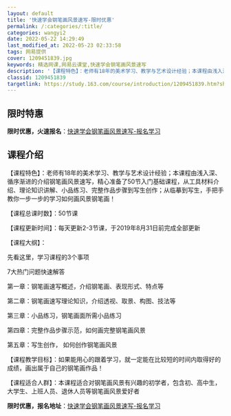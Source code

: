 ```yaml
---
layout: default
title: '快速学会钢笔画风景速写-限时优惠'
permalink: /:categories/:title/
categories: wangyi2
date: 2022-05-22 14:29:49
last_modified_at: 2022-05-23 02:33:58
tags: 网易提供
cover: 1209451839.jpg
keywords: 精选网课,网易云课堂,快速学会钢笔画风景速写
description: '【课程特色】：老师有18年的美术学习、教学与艺术设计经验；本课程由浅入深、循序渐进的介绍钢笔画风景速写，精心准备了50节'
classid: 1209451839
targetlink: https://study.163.com/course/introduction/1209451839.htm?share=1&shareId=1025206652&utm_campaign=share&utm_medium=iphoneShare&utm_source=&utm_u=1025206652
---
```


## 限时特惠

**限时优惠，火速报名**：[快速学会钢笔画风景速写-报名学习](https://study.163.com/course/introduction/1209451839.htm?share=1&shareId=1025206652&utm_campaign=share&utm_medium=iphoneShare&utm_source=&utm_u=1025206652)

## 课程介绍

【课程特色】：老师有18年的美术学习、教学与艺术设计经验；本课程由浅入深、循序渐进的介绍钢笔画风景速写，精心准备了50节入门基础课程，从工具材料介绍、理论知识讲解、小品练习、完整作品步骤到写生创作；从临摹到写生，手把手教你一步一步的学习如何画风景钢笔画！



【课程总课时数】：50节课    



【课程更新时间】：每天更新2-3节课，于2019年8月31日前完成全部更新



【课程大纲】：

先看这里，学习课程的3个事项

 7大热门问题快速解答

第一章：钢笔画速写概述，介绍钢笔画、表现形式、特点等

第二章：钢笔画速写理论知识，介绍透视、取景、构图、技法等

第三章：小品练习，钢笔画面所需小品练习

第四章：完整作品步骤示范，如何画完整钢笔画风景

第五章：写生创作， 如何创作钢笔画风景



【课程教学目标】：如果能用心的跟着学习，就一定能在比较短的时间内取得好的成绩，画出属于自己的钢笔画作品！



【课程适合人群】：本课程适合对钢笔画风景有兴趣的初学者，包含初、高中生，大学生、上班人员、退休人员等钢笔画风景爱好者

**限时优惠，报名地址**：[快速学会钢笔画风景速写-报名学习](https://study.163.com/course/introduction/1209451839.htm?share=1&shareId=1025206652&utm_campaign=share&utm_medium=iphoneShare&utm_source=&utm_u=1025206652)

